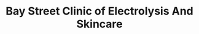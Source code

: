 ---
title: "Bay Street Clinic of Electrolysis And Skincare"
url: /toronto/bay-street-clinic-of-electrolysis-and-skincare/
shop: beauty
---